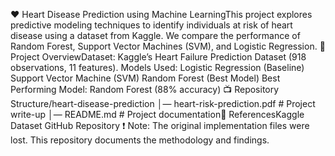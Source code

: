 ❤️ Heart Disease Prediction using Machine LearningThis project explores predictive modeling techniques to identify individuals at risk of heart disease using a dataset from Kaggle. We compare the performance of Random Forest, Support Vector Machines (SVM), and Logistic Regression.
🚀 Project OverviewDataset: Kaggle’s Heart Failure Prediction Dataset (918 observations, 11 features).
Models Used:
Logistic Regression (Baseline)
Support Vector Machine (SVM)
Random Forest (Best Model)
Best Performing Model: Random Forest (88% accuracy)
📺 Repository Structure/heart-disease-prediction
│— heart-risk-prediction.pdf  # Project write-up
│— README.md  # Project documentation🔗 ReferencesKaggle Dataset
GitHub Repository
❗ Note: The original implementation files were lost. This repository documents the methodology and findings.
